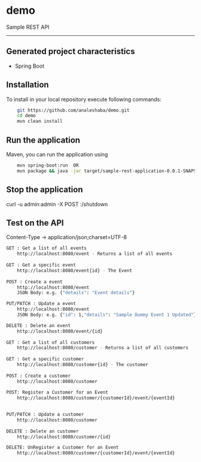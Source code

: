 # demo 
Sample REST API

-------


Generated project characteristics
-------------------------
* Spring Boot
 
Installation
------------

To install in your local repository execute following commands:

```bash
    git https://github.com/analeshaba/demo.git
    cd demo
    mvn clean install
```


Run the application
----------------
 Maven, you can run the application using 
```bash
	mvn spring-boot:run  OR
	mvn package && java -jar target/sample-rest-application-0.0.1-SNAPSHOT.jar
```

Stop the application
----------------
curl -u admin:admin  -X POST <server>:<port>/shutdown

Test on the API
-------------------
Content-Type → application/json;charset=UTF-8
```bash
GET : Get a list of all events
	http://localhost:8080/event - Returns a list of all events
	
GET : Get a specific event
	http://localhost:8080/event{id} - The Event	
 
POST : Create a event
	http://localhost:8080/event
	JSON Body: e.g. {"details": "Event details"}

PUT/PATCH : Update a event
	http://localhost:8080/event
	JSON Body: e.g. {"id": 1,"details": "Sample Dummy Event 1 Updated"}

DELETE : Delete an event
	http://localhost:8080/event/{id}
	
GET : Get a list of all customers
	http://localhost:8080/customer - Returns a list of all customers
	
GET : Get a specific customer
	http://localhost:8080/customer{id} - The customer	
 
POST : Create a customer
	http://localhost:8080/customer
	
POST: Register a Customer for an Event
	http://localhost:8080/customer/{customerId}/event/{eventId}
	

PUT/PATCH : Update a customer
	http://localhost:8080/customer
	 
DELETE : Delete an customer
	http://localhost:8080/customer/{id}

DELETE: UnRegister a Customer for an Event
	http://localhost:8080/customer/{customerId}/event/{eventId}	
```

	
